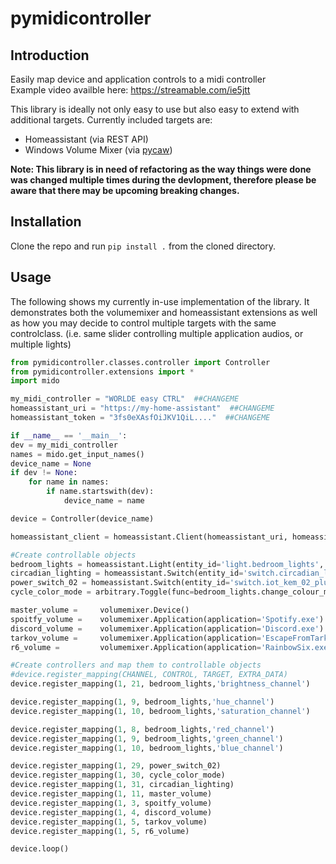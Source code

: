 # pymidicontroller

## Introduction

Easily map device and application controls to a midi controller  
Example video availble here: https://streamable.com/ie5jtt

This library is ideally not only easy to use but also easy to extend with additional targets.
Currently included targets are:  
  * Homeassistant (via REST API)
  * Windows Volume Mixer (via [pycaw](https://github.com/AndreMiras/pycaw))

**Note: This library is in need of refactoring as the way things were done was changed multiple times during the devlopment, therefore please be aware that there may be upcoming breaking changes.**

## Installation
Clone the repo and run ```pip install .``` from the cloned directory.

## Usage
The following shows my currently in-use implementation of the library. It demonstrates both the volumemixer and homeassistant extensions as well as how you may decide to control multiple targets with the same controlclass. (i.e. same slider controlling multiple application audios, or multiple lights)

```python
from pymidicontroller.classes.controller import Controller
from pymidicontroller.extensions import *
import mido

my_midi_controller = "WORLDE easy CTRL"  ##CHANGEME
homeassistant_uri = "https://my-home-assistant"  ##CHANGEME
homeassistant_token = "3fs0eXAsfOiJKV1QiL...."  ##CHANGEME

if __name__ == '__main__':
dev = my_midi_controller
names = mido.get_input_names()
device_name = None
if dev != None:
    for name in names:
        if name.startswith(dev):
            device_name = name

device = Controller(device_name)

homeassistant_client = homeassistant.Client(homeassistant_uri, homeassistant_token)

#Create controllable objects
bedroom_lights = homeassistant.Light(entity_id='light.bedroom_lights', client=homeassistant_client)
circadian_lighting = homeassistant.Switch(entity_id='switch.circadian_lighting_circadian_lighting', client=homeassistant_client)
power_switch_02 = homeassistant.Switch(entity_id='switch.iot_kem_02_plug', client=homeassistant_client)
cycle_color_mode = arbitrary.Toggle(func=bedroom_lights.change_colour_mode)

master_volume =     volumemixer.Device()
spoitfy_volume =    volumemixer.Application(application='Spotify.exe')
discord_volume =    volumemixer.Application(application='Discord.exe')
tarkov_volume =     volumemixer.Application(application='EscapeFromTarkov.exe')
r6_volume =         volumemixer.Application(application='RainbowSix.exe')

#Create controllers and map them to controllable objects
#device.register_mapping(CHANNEL, CONTROL, TARGET, EXTRA_DATA)
device.register_mapping(1, 21, bedroom_lights,'brightness_channel')

device.register_mapping(1, 9, bedroom_lights,'hue_channel')
device.register_mapping(1, 10, bedroom_lights,'saturation_channel')

device.register_mapping(1, 8, bedroom_lights,'red_channel')
device.register_mapping(1, 9, bedroom_lights,'green_channel')
device.register_mapping(1, 10, bedroom_lights,'blue_channel')

device.register_mapping(1, 29, power_switch_02)
device.register_mapping(1, 30, cycle_color_mode)
device.register_mapping(1, 31, circadian_lighting)
device.register_mapping(1, 11, master_volume)
device.register_mapping(1, 3, spoitfy_volume)
device.register_mapping(1, 4, discord_volume)
device.register_mapping(1, 5, tarkov_volume)
device.register_mapping(1, 5, r6_volume)

device.loop()
```
